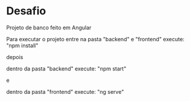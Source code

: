 # Desafio
 Projeto de banco feito em Angular

Para executar o projeto entre na pasta "backend" e "frontend" 
execute: "npm install"

depois

dentro da pasta "backend" 
execute: "npm start"

e

dentro da pasta "frontend"
execute: "ng serve"
